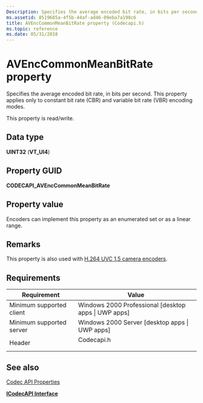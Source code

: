 ```yaml
---
Description: Specifies the average encoded bit rate, in bits per second. This property applies only to constant bit rate (CBR) and variable bit rate (VBR) encoding modes.
ms.assetid: 8519685a-4f5b-44af-ad46-09eba7a198c6
title: AVEncCommonMeanBitRate property (Codecapi.h)
ms.topic: reference
ms.date: 05/31/2018
---
```


# AVEncCommonMeanBitRate property

Specifies the average encoded bit rate, in bits per second. This property applies only to constant bit rate (CBR) and variable bit rate (VBR) encoding modes.

This property is read/write.

## Data type

**UINT32** (**VT\_UI4**)

## Property GUID

**CODECAPI\_AVEncCommonMeanBitRate**

## Property value

Encoders can implement this property as an enumerated set or as a linear range.

## Remarks

This property is also used with [H.264 UVC 1.5 camera encoders](/windows/desktop/medfound/camera-encoder-h264-uvc-1-5).

## Requirements



| Requirement | Value |
|-------------------------------------|---------------------------------------------------------------------------------------|
| Minimum supported client<br/> | Windows 2000 Professional \[desktop apps \| UWP apps\]<br/>                     |
| Minimum supported server<br/> | Windows 2000 Server \[desktop apps \| UWP apps\]<br/>                           |
| Header<br/>                   | <dl> <dt>Codecapi.h</dt> </dl> |



## See also

<dl> <dt>

[Codec API Properties](codec-api-properties.md)
</dt> <dt>

[**ICodecAPI Interface**](/windows/desktop/api/Strmif/nn-strmif-icodecapi)
</dt> </dl>

 

